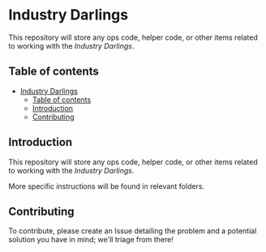 # Industry Darlings

This repository will store any ops code, helper code, or other items related to working with the _Industry Darlings_.

## Table of contents

- [Industry Darlings](#industry-darlings)
  - [Table of contents](#table-of-contents)
  - [Introduction](#introduction)
  - [Contributing](#contributing)

## Introduction

This repository will store any ops code, helper code, or other items related to working with the _Industry Darlings_.

More specific instructions will be found in relevant folders.

## Contributing

To contribute, please create an Issue detailing the problem and a potential solution you have in mind; we'll triage from there!
